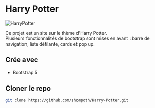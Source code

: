 # Harry Potter

![HarryPotter](https://github.com/shompoth/Harry-Potter/blob/main/img/screenshot-HarryPotter.png)

Ce projet est un site sur le thème d'Harry Potter. </br>
Plusieurs fonctionnalités de bootstrap sont mises en avant : barre de navigation, liste défilante, cards et pop up.

## Crée avec

* Bootstrap 5

## Cloner le repo
```sh
git clone https://github.com/shompoth/Harry-Potter.git
```
